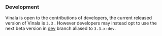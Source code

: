 ### Development

Vinala is open to the contributions of developers, the current released version of Vinala is `3.3` . However developers may instead opt to use the next beta version in [dev](https://github.com/vinala/vinala/tree/dev) branch aliased to `3.3.x-dev`.